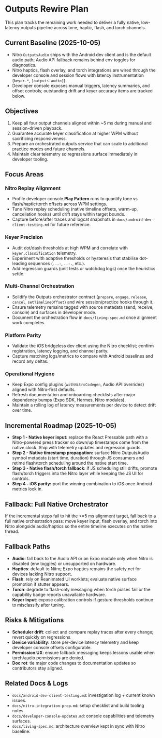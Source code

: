 # Outputs Rewire Plan

This plan tracks the remaining work needed to deliver a fully native, low-latency outputs pipeline across tone, haptic, flash, and torch channels.

## Current Baseline (2025-10-05)
- Nitro `OutputsAudio` ships with the Android dev client and is the default audio path; Audio API fallback remains behind env toggles for diagnostics.
- Nitro haptics, flash overlay, and torch integrations are wired through the developer console and session flows with latency instrumentation (`keyer.*`, `[outputs-audio]`).
- Developer console exposes manual triggers, latency summaries, and offset controls; outstanding drift and keyer accuracy items are tracked below.

## Objectives
1. Keep all four output channels aligned within ~5 ms during manual and session-driven playback.
2. Guarantee accurate keyer classification at higher WPM without sacrificing responsiveness.
3. Prepare an orchestrated outputs service that can scale to additional practice modes and future channels.
4. Maintain clear telemetry so regressions surface immediately in developer tooling.

## Focus Areas

### Nitro Replay Alignment
- Profile developer console **Play Pattern** runs to quantify tone vs flash/haptic/torch offsets across WPM settings.
- Tune Nitro replay scheduling (native timeline offsets, warm-up, cancellation hooks) until drift stays within target bounds.
- Capture before/after traces and logcat snapshots in `docs/android-dev-client-testing.md` for future reference.

### Keyer Precision
- Audit dot/dash thresholds at high WPM and correlate with `keyer.classification` telemetry.
- Experiment with adaptive thresholds or hysteresis that stabilise dot-leading sequences (`...-`, `..-.`, etc.).
- Add regression guards (unit tests or watchdog logs) once the heuristics settle.

### Multi-Channel Orchestration
- Solidify the Outputs orchestrator contract (`prepare`, `engage`, `release`, `cancel`, `setTimelineOffset`) and wire session/practice hooks through it.
- Ensure telemetry remains tagged with source metadata (send, receive, console) and surfaces in developer mode.
- Document the orchestration flow in `docs/living-spec.md` once alignment work completes.

### Platform Parity
- Validate the iOS bridgeless dev client using the Nitro checklist; confirm registration, latency logging, and channel parity.
- Capture matching logs/metrics to compare with Android baselines and record any deltas.

### Operational Hygiene
- Keep Expo config plugins (`withNitroCodegen`, Audio API overrides) aligned with Nitro-first defaults.
- Refresh documentation and onboarding checklists after major dependency bumps (Expo SDK, Hermes, Nitro modules).
- Maintain a rolling log of latency measurements per device to detect drift over time.

## Incremental Roadmap (2025-10-05)
- **Step 1 - Native keyer input:** replace the React Pressable path with a Nitro-powered press tracker so down/up timestamps come from the native clock. Ship with telemetry updates and regression guards.
- **Step 2 - Native timestamp propagation:** surface Nitro OutputsAudio symbol metadata (start time, duration) through JS consumers and retime flash/torch scheduling around the native start time.
- **Step 3 - Native flash/torch fallback:** if JS scheduling still drifts, promote flash/torch triggers into the Nitro layer while keeping the JS UI for controls.
- **Step 4 - iOS parity:** port the winning combination to iOS once Android metrics lock in.

## Fallback: Full Native Orchestrator
If the incremental steps fail to hit the <=5 ms alignment target, fall back to a full native orchestration pass: move keyer input, flash overlay, and torch into Nitro alongside audio/haptics so the entire timeline executes on the native thread.

## Fallback Paths
- **Audio**: fall back to the Audio API or an Expo module only when Nitro is disabled (env toggles) or unsupported on hardware.
- **Haptics**: default to Nitro; Expo haptics remains the safety net for devices lacking Nitro support.
- **Flash**: rely on Reanimated UI worklets; evaluate native surface promotion if stutter appears.
- **Torch**: degrade to flash-only messaging when torch pulses fail or the capability badge reports unavailable hardware.
- **Keyer Input**: expose calibration controls if gesture thresholds continue to misclassify after tuning.

## Risks & Mitigations
- **Scheduler drift**: collect and compare replay traces after every change; revert quickly on regressions.
- **Device variability**: store per-device latency telemetry and keep developer console offsets configurable.
- **Permission UX**: ensure fallback messaging keeps lessons usable when torch/audio permissions are denied.
- **Doc rot**: tie major code changes to documentation updates so contributors stay aligned.

## Related Docs & Logs
- `docs/android-dev-client-testing.md`: investigation log + current known issues.
- `docs/nitro-integration-prep.md`: setup checklist and build tooling notes.
- `docs/developer-console-updates.md`: console capabilities and telemetry surfaces.
- `docs/living-spec.md`: architecture overview kept in sync with Nitro baseline.
